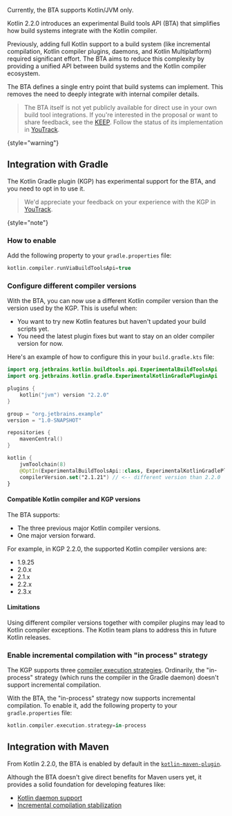 [//]: # (title: Build tools API)

<primary-label ref="experimental-general"/>

<tldr>Currently, the BTA supports Kotlin/JVM only.</tldr>

Kotlin 2.2.0 introduces an experimental Build tools API (BTA) that simplifies how build systems integrate with the 
Kotlin compiler.

Previously, adding full Kotlin support to a build system (like incremental compilation, Kotlin compiler plugins, 
daemons, and Kotlin Multiplatform) required significant effort. The BTA aims to reduce this complexity by providing
a unified API between build systems and the Kotlin compiler ecosystem.

The BTA defines a single entry point that build systems can implement. This removes the need to deeply integrate with internal compiler details.

> The BTA itself is not yet publicly available for direct use in your own build tool integrations.
> If you're interested in the proposal or want to share feedback, see the [KEEP](https://github.com/Kotlin/KEEP/issues/421).
> Follow the status of its implementation in [YouTrack](https://youtrack.jetbrains.com/issue/KT-76255).
> 
{style="warning"}

## Integration with Gradle

The Kotlin Gradle plugin (KGP) has experimental support for the BTA, and you need to opt in to use it.

> We'd appreciate your feedback on your experience with the KGP in [YouTrack](https://youtrack.jetbrains.com/issue/KT-56574).
> 
{style="note"}

### How to enable

Add the following property to your `gradle.properties` file:

```kotlin
kotlin.compiler.runViaBuildToolsApi=true
```

### Configure different compiler versions

With the BTA, you can now use a different Kotlin compiler version than the version used by the KGP. This is useful when:

* You want to try new Kotlin features but haven't updated your build scripts yet.
* You need the latest plugin fixes but want to stay on an older compiler version for now.

Here's an example of how to configure this in your `build.gradle.kts` file:

```kotlin
import org.jetbrains.kotlin.buildtools.api.ExperimentalBuildToolsApi
import org.jetbrains.kotlin.gradle.ExperimentalKotlinGradlePluginApi

plugins {
    kotlin("jvm") version "2.2.0"
}

group = "org.jetbrains.example"
version = "1.0-SNAPSHOT"

repositories {
    mavenCentral()
}

kotlin {
    jvmToolchain(8)
    @OptIn(ExperimentalBuildToolsApi::class, ExperimentalKotlinGradlePluginApi::class)
    compilerVersion.set("2.1.21") // <-- different version than 2.2.0
}
```

#### Compatible Kotlin compiler and KGP versions

The BTA supports:

* The three previous major Kotlin compiler versions.
* One major version forward.

For example, in KGP 2.2.0, the supported Kotlin compiler versions are:

* 1.9.25
* 2.0.x
* 2.1.x
* 2.2.x
* 2.3.x

#### Limitations

Using different compiler versions together with compiler plugins may lead to Kotlin compiler exceptions. The Kotlin team
plans to address this in future Kotlin releases.

### Enable incremental compilation with "in process" strategy

The KGP supports three [compiler execution strategies](gradle-compilation-and-caches.md#defining-kotlin-compiler-execution-strategy).
Ordinarily, the "in-process" strategy (which runs the compiler in the Gradle daemon) doesn't support incremental compilation.

With the BTA, the "in-process" strategy now supports incremental compilation. To enable it, add the following property to
your `gradle.properties` file:

```kotlin
kotlin.compiler.execution.strategy=in-process
```

## Integration with Maven

From Kotlin 2.2.0, the BTA is enabled by default in the [`kotlin-maven-plugin`](maven.md).

Although the BTA doesn't give direct benefits for Maven users yet, it provides a solid foundation for developing features like:

* [Kotlin daemon support](https://youtrack.jetbrains.com/issue/KT-77587)
* [Incremental compilation stabilization](https://youtrack.jetbrains.com/issue/KT-77086)
